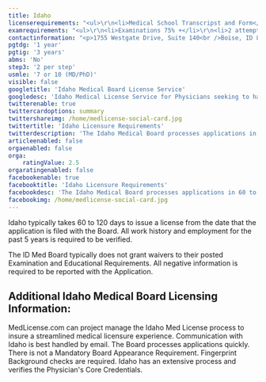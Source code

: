 ```yaml
---
title: Idaho
licenserequirements: "<ul>\r\n<li>Medical School Transcripst and Form</li>\r\n<li>Internship/Residency/Fellowship Verifications</li>\r\n<li>All State Medical Licenses</li>\r\n<li>All National Examination Scores (USMLE/FLEX/NBME)</li>\r\n<li>NPDB-HIPDB Report</li>\r\n<li>AMA/AOA Profile</li>\r\n<li>3 Physician References</li>\r\n<li>Privileges for past 5 years</li>\r\n<li>ECFMG Certification</li>\r\n<li>Medical Professional Society Verification</li>\r\n</ul>"
examrequirements: "<ul>\r\n<li>Examinations 75% +</li>\r\n<li>2 attempts limit- USMLE Step</li>\r\n<li>7 year limit- USMLE, 10 if Md/PhD</li>\r\n<li>1 year PGY for USA Grads</li>\r\n<li>3 years PGY for International Grads</li>\r\n<li>State Exam Accepted if Pre-1975</li>\r\n<li>No SPEX Exam Requirement</li>\r\n</ul>"
contactinformation: "<p>1755 Westgate Drive, Suite 140<br />Boise, ID 83704-7190<br /> Phone: (208) 327-7000<br />Fax: (208) 327-7005</p>\r\n<p><a href=\"http://www.bom.idaho.gov/\">bom.idaho.gov</a></p>"
pgtdg: '1 year'
pgtig: '3 years'
abms: 'No'
step3: '2 per step'
usmle: '7 or 10 (MD/PhD)'
visible: false
googletitle: 'Idaho Medical Board License Service'
googledesc: 'Idaho Medical License Service for Physicians seeking to have an expedited application process with the Idaho Medical Board through MedLicense.com'
twitterenable: true
twittercardoptions: summary
twittershareimg: /home/medlicense-social-card.jpg
twittertitle: 'Idaho Licensure Requirements'
twitterdescription: 'The Idaho Medical Board processes applications in 60 to 120 days from the date that the application is filed with no mandatory board appearance. The ID Med Board does not grant waivers to their posted Examination and educational requirements.'
articleenabled: false
orgaenabled: false
orga:
    ratingValue: 2.5
orgaratingenabled: false
facebookenable: true
facebooktitle: 'Idaho Licensure Requirements'
facebookdesc: 'The Idaho Medical Board processes applications in 60 to 120 days from the date that the application is filed with no mandatory board appearance. The ID Med Board does not grant waivers to their posted Examination and educational requirements.'
facebookimg: /home/medlicense-social-card.jpg
---
```


<p>Idaho typically takes 60 to 120 days to issue a license from the date that the application is filed with the Board. All work history and employment for the past 5 years is required to be verified.</p>
<p>The ID Med Board typically does not grant waivers to their posted Examination and Educational Requirements. All negative information is required to be reported with the Application.</p>
<h2 id="mcetoc_1cdq9etm50">Additional Idaho Medical Board Licensing Information:</h2>
<p>MedLicense.com can project manage the Idaho Med License process to insure a streamlined medical licensure experience. Communication with Idaho is best handled by email. The Board processes applications quickly. There is not a Mandatory Board Appearance Requirement. Fingerprint Background checks are required. Idaho has an extensive process and verifies the Physician's Core Credentials.</p>